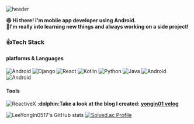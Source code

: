 <!--
**LeeYongIn0517/LeeYongIn0517** is a ✨ _special_ ✨ repository because its `README.md` (this file) appears on your GitHub profile.

Here are some ideas to get you started:

- 🔭 I’m currently working on ...
- 🌱 I’m currently learning ...
- 👯 I’m looking to collaborate on ...
- 🤔 I’m looking for help with ...
- 💬 Ask me about ...
- 📫 How to reach me: ...
- 😄 Pronouns: ...
- ⚡ Fun fact: ...
-->
![header](https://capsule-render.vercel.app/api?text=Lee%20YongIn0517!&fontColor=d6ace6)

  <strong>:satisfied: Hi there! I'm moblie app developer using Android.</br>
:muscle:I'm really into learning new things and always working on a side project!</strong>

### :thumbsup:Tech Stack
#### platforms & Languages
<img alt="Android" src ="https://img.shields.io/badge/Android-3DDC84.svg?&style=flat-square&logo=Android&logoColor=white"/> <img alt="Django" src ="https://img.shields.io/badge/Django-092e20.svg?&style=flat-square&logo=Django&logoColor=white"/> <img alt="React" src ="https://img.shields.io/badge/React-61DAFB.svg?&style=flat-square&logo=react&logoColor=white"/>
<img alt="Kotlin" src ="https://img.shields.io/badge/Kotlin-7F52FF.svg?&style=flat-square&logo=Kotlin&logoColor=white"/> <img alt="Python" src ="https://img.shields.io/badge/Python-306998.svg?&style=flat-square&logo=Python&logoColor=FFD43B"/> <img alt="Java" src ="https://img.shields.io/badge/Java-f89820.svg?&style=flat-square&logo=Java&logoColor=5382a1"/> <img alt="Android" src ="https://img.shields.io/badge/JavaScript-F7DF1E.svg?&style=flat-square&logo=javascript&logoColor=black"/> <img alt="Android" src ="https://img.shields.io/badge/TypeScript-3178C6.svg?&style=flat-square&logo=typescript&logoColor=black"/> 
#### Tools
<img alt="ReactiveX" src ="https://img.shields.io/badge/ReactiveX-F80090.svg?&style=flat-square&logo=ReactiveX&logoColor=8B008F"/>
<strong>:dolphin:Take a look at the blog I created: <a href="https://velog.io/@yongin01"> yongin01 velog </a><br/></strong>

![LeeYongIn0517's GitHub stats](https://github-readme-stats.vercel.app/api?username=LeeYongIn0517)
[![Solved.ac Profile](http://mazassumnida.wtf/api/v2/generate_badge?boj=log20)](https://solved.ac/log20/)
</p>
